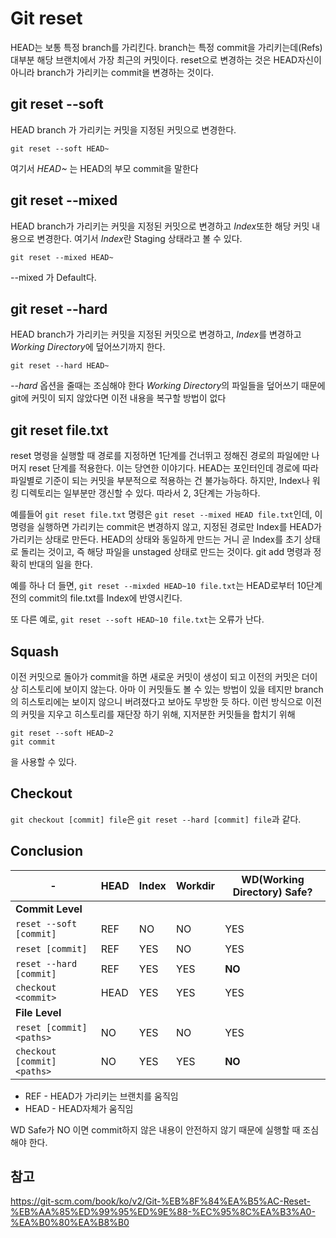 Git reset
===============
HEAD는 보통 특정 branch를 가리킨다.
branch는 특정 commit을 가리키는데(Refs) 대부분 해당 브랜치에서 가장 최근의 커밋이다.
reset으로 변경하는 것은 HEAD자신이 아니라 branch가 가리키는 commit을 변경하는 것이다.

## git reset --soft
HEAD branch 가 가리키는 커밋을 지정된 커밋으로 변경한다.

    git reset --soft HEAD~

여기서 *HEAD~* 는 HEAD의 부모 commit을 말한다

## git reset --mixed
HEAD branch가 가리키는 커밋을 지정된 커밋으로 변경하고 *Index*또한 해당 커밋 내용으로 변경한다.
여기서 *Index*란 Staging 상태라고 볼 수 있다.

    git reset --mixed HEAD~
    
--mixed 가 Default다.

## git reset --hard
HEAD branch가 가리키는 커밋을 지정된 커밋으로 변경하고, *Index*를 변경하고 *Working Directory*에 덮어쓰기까지 한다.

    git reset --hard HEAD~

*--hard* 옵션을 줄때는 조심해야 한다 *Working Directory*의 파일들을 덮어쓰기 때문에 git에 커밋이 되지 않았다면 이전 내용을 복구할 방법이 없다

## git reset file.txt
reset 명령을 실행할 때 경로를 지정하면 1단계를 건너뛰고 정해진 경로의 파일에만 나머지 reset 단계를 적용한다. 
이는 당연한 이야기다. HEAD는 포인터인데 경로에 따라 파일별로 기준이 되는 커밋을 부분적으로 적용하는 건 불가능하다. 
하지만, Index나 워킹 디렉토리는 일부분만 갱신할 수 있다. 따라서 2, 3단계는 가능하다.

예를들어 `git reset file.txt` 명령은 `git reset --mixed HEAD file.txt`인데,
이 명령을 실행하면 가리키는 commit은 변경하지 않고,
지정된 경로만 Index를 HEAD가 가리키는 상태로 만든다.
HEAD의 상태와 동일하게 만드는 거니 곧 Index를 초기 상태로 돌리는 것이고, 즉 해당 파일을 unstaged 상태로 만드는 것이다.
git add 명령과 정확히 반대의 일을 한다.

예를 하나 더 들면, `git reset --mixded HEAD~10 file.txt`는
HEAD로부터 10단계 전의 commit의 file.txt를 Index에 반영시킨다.

또 다른 예로, `git reset --soft HEAD~10 file.txt`는 오류가 난다.

## Squash
이전 커밋으로 돌아가 commit을 하면 새로운 커밋이 생성이 되고 이전의 커밋은 더이상 히스토리에 보이지 않는다.
아마 이 커밋들도 볼 수 있는 방법이 있을 테지만 branch의 히스토리에는 보이지 않으니 버려졌다고 보아도 무방한 듯 하다.
이런 방식으로 이전의 커밋을 지우고 히스토리를 재단장 하기 위해, 지저분한 커밋들을 합치기 위해

    git reset --soft HEAD~2
    git commit
    
을 사용할 수 있다. 

## Checkout
`git checkout [commit] file`은 `git reset --hard [commit] file`과 같다.

## Conclusion
-| HEAD | Index | Workdir | WD(Working Directory) Safe?
---|---|---|---|---
**Commit Level** ||||
`reset --soft [commit]` | REF | NO | NO | YES
`reset [commit]` | REF | YES | NO | YES
`reset --hard [commit]` | REF | YES | YES | **NO**
`checkout <commit>` | HEAD | YES | YES | YES
**File Level** | | | |
`reset [commit] <paths>` | NO | YES | NO | YES
`checkout [commit] <paths>` | NO | YES | YES | **NO**

* REF - HEAD가 가리키는 브랜치를 움직임
* HEAD - HEAD자체가 움직임

WD Safe가 NO 이면 commit하지 않은 내용이 안전하지 않기 때문에 실행할 때 조심해야 한다.

## 참고
<https://git-scm.com/book/ko/v2/Git-%EB%8F%84%EA%B5%AC-Reset-%EB%AA%85%ED%99%95%ED%9E%88-%EC%95%8C%EA%B3%A0-%EA%B0%80%EA%B8%B0>